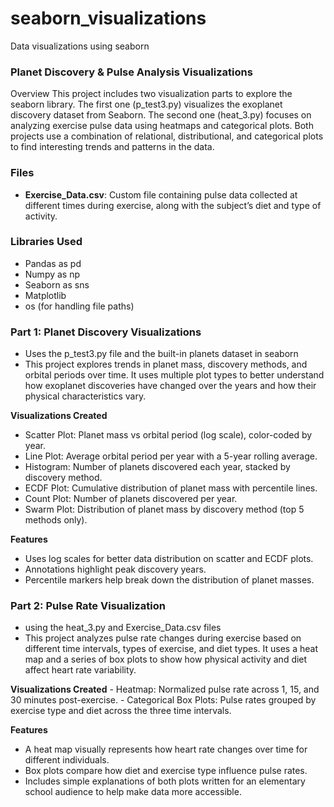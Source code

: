 # seaborn_visualizations
Data visualizations using seaborn 


### Planet Discovery & Pulse Analysis Visualizations
Overview
This project includes two visualization parts to explore the seaborn library. The first one (p_test3.py) visualizes the exoplanet discovery dataset from Seaborn. The second one (heat_3.py) focuses on analyzing exercise pulse data using heatmaps and categorical plots. Both projects use a combination of relational, distributional, and categorical plots to find interesting trends and patterns in the data.

### Files 
- **Exercise_Data.csv**: Custom file containing pulse data collected at different times during exercise, along with the subject’s diet and type of activity.

### Libraries Used
- Pandas as pd
- Numpy as np
- Seaborn as sns
- Matplotlib
- os (for handling file paths)


### Part 1: Planet Discovery Visualizations 
- Uses the p_test3.py file and the built-in planets dataset in seaborn 
- This project explores trends in planet mass, discovery methods, and orbital periods over time. It uses multiple plot types to better understand how exoplanet discoveries have changed over the years and how their physical characteristics vary.

**Visualizations Created**
- Scatter Plot: Planet mass vs orbital period (log scale), color-coded by year.
- Line Plot: Average orbital period per year with a 5-year rolling average.
- Histogram: Number of planets discovered each year, stacked by discovery method.
- ECDF Plot: Cumulative distribution of planet mass with percentile lines.
- Count Plot: Number of planets discovered per year.
- Swarm Plot: Distribution of planet mass by discovery method (top 5 methods only).

**Features**
- Uses log scales for better data distribution on scatter and ECDF plots.
- Annotations highlight peak discovery years.
- Percentile markers help break down the distribution of planet masses.

### Part 2: Pulse Rate Visualization 
- using the heat_3.py and Exercise_Data.csv files 
- This project analyzes pulse rate changes during exercise based on different time intervals, types of exercise, and diet types. It uses a heat map and a series of box plots to show how physical activity and diet affect heart rate variability.

**Visualizations Created**
    - Heatmap: Normalized pulse rate across 1, 15, and 30 minutes post-exercise.
    -  Categorical Box Plots: Pulse rates grouped by exercise type and diet across the three time intervals.

**Features**
  - A heat map visually represents how heart rate changes over time for different individuals.
  - Box plots compare how diet and exercise type influence pulse rates.
  - Includes simple explanations of both plots written for an elementary school audience to help make data more accessible.



